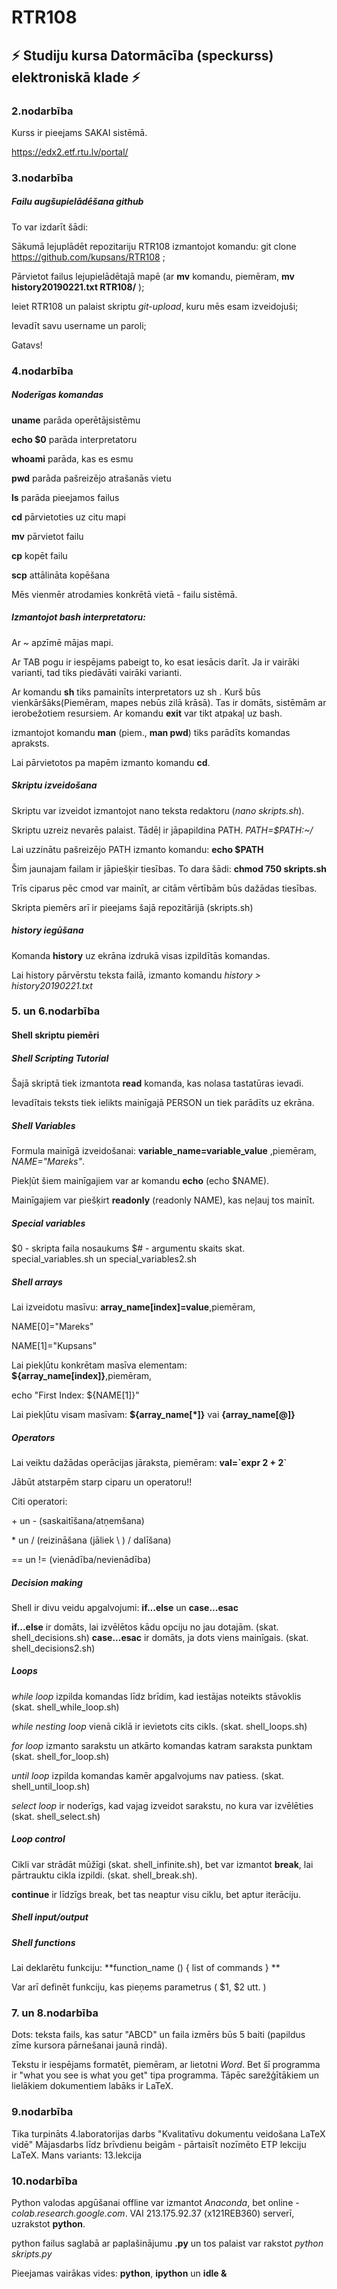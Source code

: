 # RTR108

## :zap: Studiju kursa Datormācība (speckurss) elektroniskā klade :zap:


### 2.nodarbība


Kurss ir pieejams SAKAI sistēmā. 

https://edx2.etf.rtu.lv/portal/


### 3.nodarbība


##### Failu augšupielādēšana github

To var izdarīt šādi:

 Sākumā lejuplādēt repozitariju RTR108 izmantojot komandu: git clone https://github.com/kupsans/RTR108 ;

 Pārvietot failus lejupielādētajā mapē (ar **mv** komandu, piemēram, **mv history20190221.txt RTR108/** );

 Ieiet RTR108 un palaist skriptu _git-upload_, kuru mēs esam izveidojuši;

 Ievadīt savu username un paroli;

 Gatavs! 


### 4.nodarbība


##### _Noderīgas komandas_

 **uname** parāda operētājsistēmu

**echo $0** parāda interpretatoru

**whoami** parāda, kas es esmu

**pwd** parāda pašreizējo atrašanās vietu

**ls** parāda pieejamos failus

**cd** pārvietoties uz citu mapi

**mv** pārvietot failu

**cp** kopēt failu

**scp** attālināta kopēšana

Mēs vienmēr atrodamies konkrētā vietā - failu sistēmā.


##### Izmantojot bash interpretatoru:

Ar ~ apzīmē mājas mapi.

Ar TAB pogu ir iespējams pabeigt to, ko esat iesācis darīt. Ja ir vairāki varianti, tad 
tiks piedāvāti vairāki varianti. 

Ar komandu  **sh** tiks pamainīts interpretators uz sh . Kurš būs vienkāršāks(Piemēram,
mapes nebūs zilā krāsā). Tas ir domāts, sistēmām ar ierobežotiem resursiem. 
Ar komandu **exit** var tikt atpakaļ uz bash. 

izmantojot komandu **man** (piem., **man pwd**) tiks parādīts komandas apraksts.

Lai pārvietotos pa mapēm izmanto komandu **cd**. 

##### Skriptu izveidošana

Skriptu var izveidot izmantojot nano teksta redaktoru (_nano skripts.sh_).

Skriptu uzreiz nevarēs palaist. Tādēļ ir jāpapildina PATH. _PATH=$PATH:~/_

Lai uzzinātu pašreizējo PATH izmanto komandu: **echo $PATH**

Šim jaunajam failam ir jāpiešķir tiesības. To dara šādi: **chmod 750 skripts.sh**

Trīs ciparus pēc cmod var mainīt, ar citām vērtībām būs dažādas tiesības.

Skripta piemērs arī ir pieejams šajā repozitārijā (skripts.sh)

##### history iegūšana
Komanda **history** uz ekrāna izdrukā visas izpildītās komandas.

Lai history pārvērstu teksta failā, izmanto komandu
_history > history20190221.txt_


### 5. un 6.nodarbība


#### Shell skriptu piemēri

##### Shell Scripting Tutorial
Šajā skriptā tiek izmantota **read** komanda, kas nolasa tastatūras ievadi.

Ievadītais teksts tiek ielikts mainīgajā PERSON un tiek parādīts uz ekrāna.

##### Shell Variables
Formula mainīgā izveidošanai: **variable_name=variable_value** ,piemēram, _NAME="Mareks"_.

Piekļūt šiem mainīgajiem var ar komandu **echo** (echo $NAME).

Mainīgajiem var piešķirt **readonly** (readonly NAME), kas neļauj tos mainīt.

##### Special variables
$0 - skripta faila nosaukums
$# - argumentu skaits
skat. special_variables.sh un special_variables2.sh

##### Shell arrays
Lai izveidotu masīvu: **array_name\[index]=value**,piemēram,

NAME[0]="Mareks"

NAME[1]="Kupsans"

Lai piekļūtu konkrētam masīva elementam: **${array_name\[index]}**,piemēram,

echo "First Index: ${NAME[1]}"

Lai piekļūtu visam masīvam: **${array_name[\*]}** vai **{array_name\[@]}**

##### Operators
Lai veiktu dažādas operācijas jāraksta, piemēram:
**val=\`expr 2 + 2\`**

Jābūt atstarpēm starp ciparu un operatoru!!

Citi operatori: 

\+ un \-  (saskaitīšana/atņemšana) 

\* un /  (reizināšana (jāliek \ ) / dalīšana)

== un !=  (vienādība/nevienādība)

##### Decision making

Shell ir divu veidu apgalvojumi: **if...else** un **case...esac**

**if...else** ir domāts, lai izvēlētos kādu opciju no jau dotajām. (skat. shell_decisions.sh)
**case...esac** ir domāts, ja dots viens mainīgais. (skat. shell_decisions2.sh)

##### Loops

_while loop_ izpilda komandas līdz brīdim, kad iestājas noteikts stāvoklis (skat. shell_while_loop.sh)

_while nesting loop_ vienā ciklā ir ievietots cits cikls. (skat. shell_loops.sh)

_for loop_ izmanto sarakstu un atkārto komandas katram saraksta punktam (skat. shell_for_loop.sh)

_until loop_ izpilda komandas kamēr apgalvojums nav patiess. (skat. shell_until_loop.sh)

_select loop_ ir noderīgs, kad vajag izveidot sarakstu, no kura var izvēlēties (skat. shell_select.sh)

##### Loop control

Cikli var strādāt mūžīgi (skat. shell_infinite.sh), bet var izmantot **break**, lai pārtrauktu
cikla izpildi. (skat. shell_break.sh).

**continue** ir līdzīgs break, bet tas neaptur visu ciklu, bet aptur iterāciju.

##### Shell input/output

##### Shell functions

Lai deklarētu funkciju: **function_name () { list of commands } **

Var arī definēt funkciju, kas pieņems parametrus ( $1, $2 utt. )

### 7. un 8.nodarbība

Dots: teksta fails, kas satur "ABCD" un faila izmērs būs 5 baiti (papildus zīme kursora
pārnešanai jaunā rindā).

Tekstu ir iespējams formatēt, piemēram, ar lietotni *Word*. Bet šī programma ir "what you
see is what you get" tipa programma. Tāpēc sarežģītākiem un lielākiem dokumentiem labāks
ir LaTeX.

### 9.nodarbība

Tika turpināts 4.laboratorijas darbs "Kvalitatīvu dokumentu veidošana LaTeX vidē"
Mājasdarbs līdz brīvdienu beigām - pārtaisīt nozīmēto ETP lekciju LaTeX. Mans variants: 13.lekcija

### 10.nodarbība

Python valodas apgūšanai offline var izmantot *Anaconda*, bet online - *colab.research.google.com*.
VAI 213.175.92.37 (x121REB360) serverī, uzrakstot **python**.

python failus saglabā ar paplašinājumu **.py** un tos palaist var rakstot *python skripts.py*

Pieejamas vairākas vides: **python**, **ipython** un **idle &**











